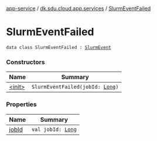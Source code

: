 [app-service](../../index.md) / [dk.sdu.cloud.app.services](../index.md) / [SlurmEventFailed](./index.md)

# SlurmEventFailed

`data class SlurmEventFailed : `[`SlurmEvent`](../-slurm-event/index.md)

### Constructors

| Name | Summary |
|---|---|
| [&lt;init&gt;](-init-.md) | `SlurmEventFailed(jobId: `[`Long`](https://kotlinlang.org/api/latest/jvm/stdlib/kotlin/-long/index.html)`)` |

### Properties

| Name | Summary |
|---|---|
| [jobId](job-id.md) | `val jobId: `[`Long`](https://kotlinlang.org/api/latest/jvm/stdlib/kotlin/-long/index.html) |
